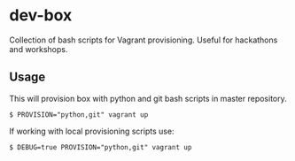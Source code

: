 # dev-box

Collection of bash scripts for Vagrant provisioning. Useful for hackathons and workshops.

## Usage

This will provision box with python and git bash scripts in master repository.

```
$ PROVISION="python,git" vagrant up
```

If working with local provisioning scripts use:

```
$ DEBUG=true PROVISION="python,git" vagrant up
```